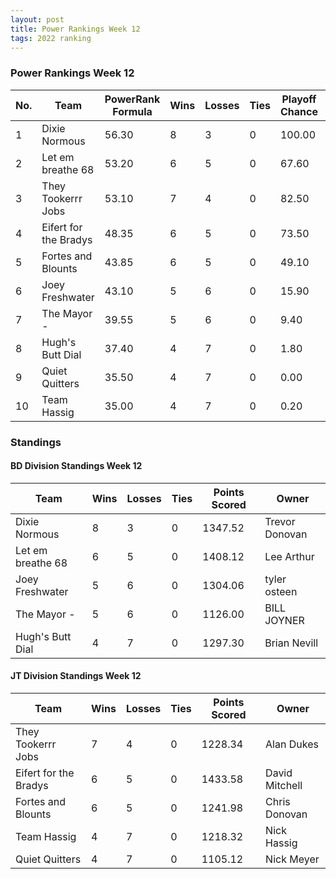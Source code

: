 ```yaml
---
layout: post
title: Power Rankings Week 12
tags: 2022 ranking
---
```


### Power Rankings Week 12

|   No. | Team                   |   PowerRank Formula |   Wins |   Losses |   Ties |   Playoff Chance |   Points Scored | Owner           |
|-------|------------------------|---------------------|--------|----------|--------|------------------|-----------------|-----------------|
|     1 | Dixie Normous          |               56.30 |      8 |        3 |      0 |           100.00 |         1347.52 | Trevor  Donovan |
|     2 | Let em breathe 68      |               53.20 |      6 |        5 |      0 |            67.60 |         1408.12 | Lee Arthur      |
|     3 | They Tookerrr Jobs     |               53.10 |      7 |        4 |      0 |            82.50 |         1228.34 | Alan Dukes      |
|     4 | Eifert  for the Bradys |               48.35 |      6 |        5 |      0 |            73.50 |         1433.58 | David Mitchell  |
|     5 | Fortes and Blounts     |               43.85 |      6 |        5 |      0 |            49.10 |         1241.98 | Chris Donovan   |
|     6 | Joey Freshwater        |               43.10 |      5 |        6 |      0 |            15.90 |         1304.06 | tyler osteen    |
|     7 | The Mayor -            |               39.55 |      5 |        6 |      0 |             9.40 |         1126.00 | BILL JOYNER     |
|     8 | Hugh's  Butt Dial      |               37.40 |      4 |        7 |      0 |             1.80 |         1297.30 | Brian Nevill    |
|     9 | Quiet Quitters         |               35.50 |      4 |        7 |      0 |             0.00 |         1105.12 | Nick Meyer      |
|    10 | Team  Hassig           |               35.00 |      4 |        7 |      0 |             0.20 |         1218.32 | Nick Hassig     |

### Standings

#### BD Division Standings Week 12

| Team              |   Wins |   Losses |   Ties |   Points Scored | Owner           |
|-------------------|--------|----------|--------|-----------------|-----------------|
| Dixie Normous     |      8 |        3 |      0 |         1347.52 | Trevor  Donovan |
| Let em breathe 68 |      6 |        5 |      0 |         1408.12 | Lee Arthur      |
| Joey Freshwater   |      5 |        6 |      0 |         1304.06 | tyler osteen    |
| The Mayor -       |      5 |        6 |      0 |         1126.00 | BILL JOYNER     |
| Hugh's  Butt Dial |      4 |        7 |      0 |         1297.30 | Brian Nevill    |

#### JT Division Standings Week 12

| Team                   |   Wins |   Losses |   Ties |   Points Scored | Owner          |
|------------------------|--------|----------|--------|-----------------|----------------|
| They Tookerrr Jobs     |      7 |        4 |      0 |         1228.34 | Alan Dukes     |
| Eifert  for the Bradys |      6 |        5 |      0 |         1433.58 | David Mitchell |
| Fortes and Blounts     |      6 |        5 |      0 |         1241.98 | Chris Donovan  |
| Team  Hassig           |      4 |        7 |      0 |         1218.32 | Nick Hassig    |
| Quiet Quitters         |      4 |        7 |      0 |         1105.12 | Nick Meyer     |
